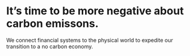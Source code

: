 # It’s time to be more negative about carbon emissons.

We connect financial systems to the physical world to expedite our transition to a no carbon economy.
